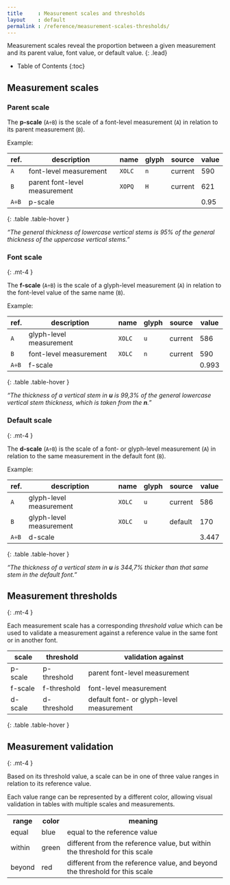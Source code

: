 ```yaml
---
title     : Measurement scales and thresholds
layout    : default
permalink : /reference/measurement-scales-thresholds/
---
```


Measurement scales reveal the proportion between a given measurement and its parent value, font value, or default value.
{: .lead}

* Table of Contents
{:toc}


Measurement scales
------------------

### Parent scale

The **p-scale** (`A÷B`) is the scale of a font-level measurement (`A`) in relation to its parent measurement (`B`).

Example:

| ref.    | description                   | name   | glyph | source  | value |
|---------|-------------------------------|--------|-------|---------|-------|
| `A`     | font-level measurement        | `XOLC` | `n`   | current | 590   |
| `B`     | parent font-level measurement | `XOPQ` | `H`   | current | 621   |
| `A÷B`   | p-scale                       |        |       |         | 0.95  |
{: .table .table-hover }

*“The general thickness of lowercase vertical stems is 95% of the general thickness of the uppercase vertical stems.”*

### Font scale
{: .mt-4 }

The **f-scale** (`A÷B`) is the scale of a glyph-level measurement (`A`) in relation to the font-level value of the same name (`B`).

Example:

| ref.    | description             | name   | glyph | source  | value |
|---------|-------------------------|--------|-------|---------|-------|
| `A`     | glyph-level measurement | `XOLC` | `u`   | current | 586   |
| `B`     | font-level measurement  | `XOLC` | `n`   | current | 590   |
| `A÷B`   | f-scale                 |        |       |         | 0.993 |
{: .table .table-hover }

*“The thickness of a vertical stem in **u** is 99,3% of the general lowercase vertical stem thickness, which is taken from the **n**.”*

### Default scale
{: .mt-4 }

The **d-scale** (`A÷B`) is the scale of a font- or glyph-level measurement (`A`) in relation to the same measurement in the default font (`B`).

Example:

| ref.    | description             | name   | glyph | source  | value |
|---------|-------------------------|--------|-------|---------|-------|
| `A`     | glyph-level measurement | `XOLC` | `u`   | current | 586   |
| `B`     | glyph-level measurement | `XOLC` | `u`   | default | 170   |
| `A÷B`   | d-scale                 |        |       |         | 3.447 |
{: .table .table-hover }

*“The thickness of a vertical stem in **u** is 344,7% thicker than that same stem in the default font.”*


Measurement thresholds
---------------------
{: .mt-4 }

Each measurement scale has a corresponding *threshold value* which can be used to validate a measurement against a reference value in the same font or in another font.

| scale   | threshold   | validation against                           |
|---------|------------|----------------------------------------------|
| p-scale | p-threshold | parent font-level measurement                |
| f-scale | f-threshold | font-level measurement                       |
| d-scale | d-threshold | default font- or glyph-level measurement     |
{: .table .table-hover }


Measurement validation
----------------------
{: .mt-4 }

Based on its threshold value, a scale can be in one of three value ranges in relation to its reference value.

Each value range can be represented by a different color, allowing visual validation in tables with multiple scales and measurements.

<table class='table table-hover'>
  <tr>
    <th>range</th>
    <th>color</th>
    <th>meaning</th>
  </tr>
  <tr>
    <td>equal</td>
    <td class='blue'>blue</td>
    <td>equal to the reference value</td>
  </tr>
  <tr>
    <td>within</td>
    <td class='green'>green</td>
    <td>different from the reference value, but within the threshold for this scale</td>
  </tr>
  <tr>
    <td>beyond</td>
    <td class='red'>red</td>
    <td>different from the reference value, and beyond the threshold for this scale</td>
  </tr>
</table>

